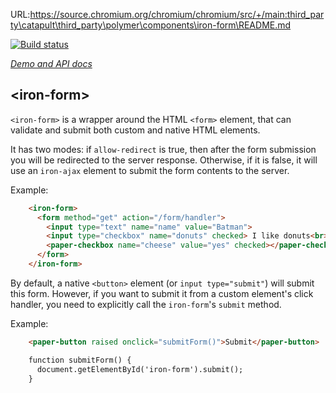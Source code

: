 URL:https://source.chromium.org/chromium/chromium/src/+/main:third_party\catapult\third_party\polymer\components\iron-form\README.md

<!---

This README is automatically generated from the comments in these files:
iron-form.html

Edit those files, and our readme bot will duplicate them over here!
Edit this file, and the bot will squash your changes :)

The bot does some handling of markdown. Please file a bug if it does the wrong
thing! https://github.com/PolymerLabs/tedium/issues

-->

[![Build status](https://travis-ci.org/PolymerElements/iron-form.svg?branch=master)](https://travis-ci.org/PolymerElements/iron-form)

_[Demo and API docs](https://elements.polymer-project.org/elements/iron-form)_


## &lt;iron-form&gt;
`<iron-form>` is a wrapper around the HTML `<form>` element, that can
validate and submit both custom and native HTML elements.

It has two modes: if `allow-redirect` is true, then after the form submission you
will be redirected to the server response. Otherwise, if it is false, it will
use an `iron-ajax` element to submit the form contents to the server.

  Example:

```html
    <iron-form>
      <form method="get" action="/form/handler">
        <input type="text" name="name" value="Batman">
        <input type="checkbox" name="donuts" checked> I like donuts<br>
        <paper-checkbox name="cheese" value="yes" checked></paper-checkbox>
      </form>
    </iron-form>
```

By default, a native `<button>` element (or `input type="submit"`) will submit this form. However, if you
want to submit it from a custom element's click handler, you need to explicitly
call the `iron-form`'s `submit` method.

  Example:

```html
    <paper-button raised onclick="submitForm()">Submit</paper-button>

    function submitForm() {
      document.getElementById('iron-form').submit();
    }
```

